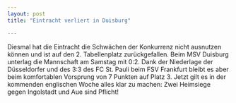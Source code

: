 ```yaml
---
layout: post
title: "Eintracht verliert in Duisburg"

---
```


Diesmal hat die Eintracht die Schwächen der Konkurrenz nicht ausnutzen können und ist auf den 2. Tabellenplatz zurückgefallen. Beim MSV Duisburg unterlag die Mannschaft am Samstag mit 0:2. Dank der Niederlage der Düsseldorfer und des 3:3 des FC St. Pauli beim FSV Frankfurt bleibt es aber beim komfortablen Vorsprung von 7 Punkten auf Platz 3. Jetzt gilt es in der kommenden englischen Woche alles klar zu machen: Zwei Heimsiege gegen Ingolstadt und Aue sind Pflicht!



